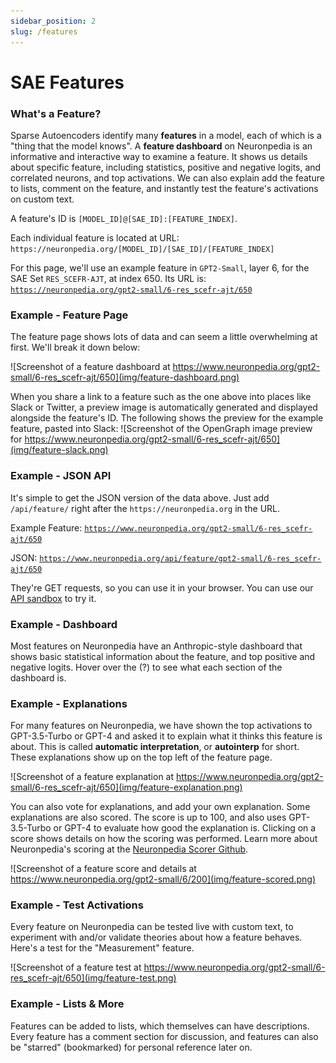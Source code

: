 ```yaml
---
sidebar_position: 2
slug: /features
---
```


# SAE Features

### What's a Feature?

Sparse Autoencoders identify many **features** in a model, each of which is a "thing that the model knows". A **feature dashboard** on Neuronpedia is an informative and interactive way to examine a feature. It shows us details about specific feature, including statistics, positive and negative logits, and correlated neurons, and top activations. We can also explain add the feature to lists, comment on the feature, and instantly test the feature's activations on custom text.

A feature's ID is `[MODEL_ID]@[SAE_ID]:[FEATURE_INDEX]`.

Each individual feature is located at URL:
`https://neuronpedia.org/[MODEL_ID]/[SAE_ID]/[FEATURE_INDEX]`

For this page, we'll use an example feature in `GPT2-Small`, layer 6, for the SAE Set `RES_SCEFR-AJT`, at index 650. Its URL is:
[`https://neuronpedia.org/gpt2-small/6-res_scefr-ajt/650`](https://neuronpedia.org/gpt2-small/6-res_scefr-ajt/650)

### Example - Feature Page

The feature page shows lots of data and can seem a little overwhelming at first. We'll break it down below:

![Screenshot of a feature dashboard at https://www.neuronpedia.org/gpt2-small/6-res_scefr-ajt/650](img/feature-dashboard.png)

When you share a link to a feature such as the one above into places like Slack or Twitter, a preview image is automatically generated and displayed alongside the feature's ID. The following shows the preview for the example feature, pasted into Slack:
![Screenshot of the OpenGraph image preview for https://www.neuronpedia.org/gpt2-small/6-res_scefr-ajt/650](img/feature-slack.png)

### Example - JSON API

It's simple to get the JSON version of the data above. Just add `/api/feature/` right after the `https://neuronpedia.org` in the URL.

Example Feature: [`https://www.neuronpedia.org/gpt2-small/6-res_scefr-ajt/650`](https://www.neuronpedia.org/gpt2-small/6-res_scefr-ajt/650)

JSON: [`https://www.neuronpedia.org/api/feature/gpt2-small/6-res_scefr-ajt/650`](https://www.neuronpedia.org/api/feature/gpt2-small/6-res_scefr-ajt/650)

They're GET requests, so you can use it in your browser. You can use our [API sandbox](https://neuronpedia.org/api-doc) to try it.

### Example - Dashboard

Most features on Neuronpedia have an Anthropic-style dashboard that shows basic statistical information about the feature, and top positive and negative logits. Hover over the (?) to see what each section of the dashboard is.

### Example - Explanations

For many features on Neuronpedia, we have shown the top activations to GPT-3.5-Turbo or GPT-4 and asked it to explain what it thinks this feature is about. This is called **automatic interpretation**, or **autointerp** for short. These explanations show up on the top left of the feature page.

![Screenshot of a feature explanation at https://www.neuronpedia.org/gpt2-small/6-res_scefr-ajt/650](img/feature-explanation.png)

You can also vote for explanations, and add your own explanation.
Some explanations are also scored. The score is up to 100, and also uses GPT-3.5-Turbo or GPT-4 to evaluate how good the explanation is. Clicking on a score shows details on how the scoring was performed. Learn more about Neuronpedia's scoring at the [Neuronpedia Scorer Github](https://github.com/hijohnnylin/neuronpedia-scorer).

![Screenshot of a feature score and details at https://www.neuronpedia.org/gpt2-small/6/200](img/feature-scored.png)

### Example - Test Activations

Every feature on Neuronpedia can be tested live with custom text, to experiment with and/or validate theories about how a feature behaves. Here's a test for the "Measurement" feature.

![Screenshot of a feature test at https://www.neuronpedia.org/gpt2-small/6-res_scefr-ajt/650](img/feature-test.png)

### Example - Lists & More

Features can be added to lists, which themselves can have descriptions. Every feature has a comment section for discussion, and features can also be "starred" (bookmarked) for personal reference later on.

